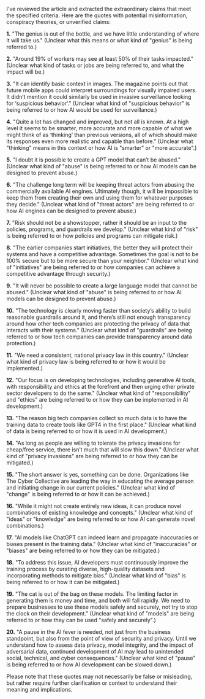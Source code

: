 I've reviewed the article and extracted the extraordinary claims that meet the specified criteria. Here are the quotes with potential misinformation, conspiracy theories, or unverified claims:

**1.** "The genius is out of the bottle, and we have little understanding of where it will take us." (Unclear what this means or what kind of "genius" is being referred to.)

**2.** "Around 19% of workers may see at least 50% of their tasks impacted." (Unclear what kind of tasks or jobs are being referred to, and what the impact will be.)

**3.** "It can identify basic context in images. The magazine points out that future mobile apps could interpret surroundings for visually impaired users. It didn’t mention it could similarly be used in invasive surveillance looking for ‘suspicious behavior’." (Unclear what kind of "suspicious behavior" is being referred to or how AI would be used for surveillance.)

**4.** "Quite a lot has changed and improved, but not all is known. At a high level it seems to be smarter, more accurate and more capable of what we might think of as ‘thinking’ than previous versions, all of which should make its responses even more realistic and capable than before." (Unclear what "thinking" means in this context or how AI is "smarter" or "more accurate".)

**5.** "I doubt it is possible to create a GPT model that can’t be abused." (Unclear what kind of "abuse" is being referred to or how AI models can be designed to prevent abuse.)

**6.** "The challenge long term will be keeping threat actors from abusing the commercially available AI engines. Ultimately though, it will be impossible to keep them from creating their own and using them for whatever purposes they decide." (Unclear what kind of "threat actors" are being referred to or how AI engines can be designed to prevent abuse.)

**7.** "Risk should not be a showstopper, rather it should be an input to the policies, programs, and guardrails we develop." (Unclear what kind of "risk" is being referred to or how policies and programs can mitigate risk.)

**8.** "The earlier companies start initiatives, the better they will protect their systems and have a competitive advantage. Sometimes the goal is not to be 100% secure but to be more secure than your neighbor." (Unclear what kind of "initiatives" are being referred to or how companies can achieve a competitive advantage through security.)

**9.** "It will never be possible to create a large language model that cannot be abused." (Unclear what kind of "abuse" is being referred to or how AI models can be designed to prevent abuse.)

**10.** "The technology is clearly moving faster than society’s ability to build reasonable guardrails around it, and there’s still not enough transparency around how other tech companies are protecting the privacy of data that interacts with their systems." (Unclear what kind of "guardrails" are being referred to or how tech companies can provide transparency around data protection.)

**11.** "We need a consistent, national privacy law in this country." (Unclear what kind of privacy law is being referred to or how it would be implemented.)

**12.** "Our focus is on developing technologies, including generative AI tools, with responsibility and ethics at the forefront and then urging other private sector developers to do the same." (Unclear what kind of "responsibility" and "ethics" are being referred to or how they can be implemented in AI development.)

**13.** "The reason big tech companies collect so much data is to have the training data to create tools like GPT4 in the first place." (Unclear what kind of data is being referred to or how it is used in AI development.)

**14.** "As long as people are willing to tolerate the privacy invasions for cheap/free service, there isn’t much that will slow this down." (Unclear what kind of "privacy invasions" are being referred to or how they can be mitigated.)

**15.** "The short answer is yes, something can be done. Organizations like The Cyber Collective are leading the way in educating the average person and initiating change in our current policies." (Unclear what kind of "change" is being referred to or how it can be achieved.)

**16.** "While it might not create entirely new ideas, it can produce novel combinations of existing knowledge and concepts." (Unclear what kind of "ideas" or "knowledge" are being referred to or how AI can generate novel combinations.)

**17.** "AI models like ChatGPT can indeed learn and propagate inaccuracies or biases present in the training data." (Unclear what kind of "inaccuracies" or "biases" are being referred to or how they can be mitigated.)

**18.** "To address this issue, AI developers must continuously improve the training process by curating diverse, high-quality datasets and incorporating methods to mitigate bias." (Unclear what kind of "bias" is being referred to or how it can be mitigated.)

**19.** "The cat is out of the bag on these models. The limiting factor in generating them is money and time, and both will fall rapidly. We need to prepare businesses to use these models safely and securely, not try to stop the clock on their development." (Unclear what kind of "models" are being referred to or how they can be used "safely and securely".)

**20.** "A pause in the AI fever is needed, not just from the business standpoint, but also from the point of view of security and privacy. Until we understand how to assess data privacy, model integrity, and the impact of adversarial data, continued development of AI may lead to unintended social, technical, and cyber consequences." (Unclear what kind of "pause" is being referred to or how AI development can be slowed down.)

Please note that these quotes may not necessarily be false or misleading, but rather require further clarification or context to understand their meaning and implications.

